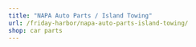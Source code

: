 ```yaml
---
title: "NAPA Auto Parts / Island Towing"
url: /friday-harbor/napa-auto-parts-island-towing/
shop: car parts
---
```

